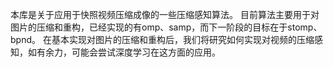 本库是关于应用于快照视频压缩成像的一些压缩感知算法。
目前算法主要用于对图片的压缩和重构，已经实现的有omp、samp，而下一阶段的目标在于stomp、bpnd。
在基本实现对图片的压缩和重构后，我们将研究如何实现对视频的压缩感知，如有余力，可能会尝试深度学习在这方面的应用。
